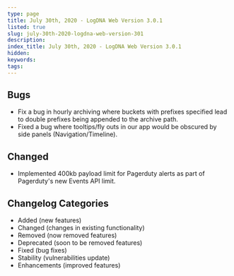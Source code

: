 ```yaml
---
type: page
title: July 30th, 2020 - LogDNA Web Version 3.0.1
listed: true
slug: july-30th-2020-logdna-web-version-301
description: 
index_title: July 30th, 2020 - LogDNA Web Version 3.0.1
hidden: 
keywords: 
tags: 
---
```





## Bugs
- Fix a bug in hourly archiving where buckets with prefixes specified lead to double prefixes being appended to the archive path.
- Fixed a bug where tooltips/fly outs in our app would be obscured by side panels (Navigation/Timeline).

## Changed
- Implemented 400kb payload limit for Pagerduty alerts as part of Pagerduty's new Events API limit.

## Changelog Categories
* Added (new features)
* Changed (changes in existing functionality)
* Removed (now removed features)
* Deprecated (soon to be removed features)
* Fixed (bug fixes)
* Stability (vulnerabilities update)
* Enhancements (improved features)

